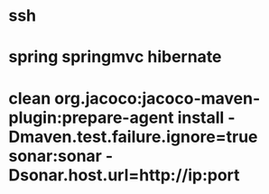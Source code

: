 # ssh
# spring springmvc hibernate
# clean org.jacoco:jacoco-maven-plugin:prepare-agent install -Dmaven.test.failure.ignore=true sonar:sonar -Dsonar.host.url=http://ip:port